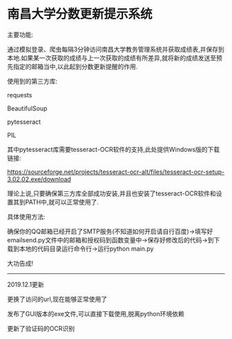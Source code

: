 #  南昌大学分数更新提示系统


主要功能:

通过模拟登录、爬虫每隔3分钟访问南昌大学教务管理系统并获取成绩表,并保存到本地.如果某一次获取的成绩与上一次获取的成绩有所差异,就将新的成绩发送至预先指定的邮箱当中,以此起到分数更新提醒的作用.

使用到的第三方库:

requests

BeautifulSoup

pytesseract

PIL

其中pytesseract库需要tesseract-OCR软件的支持,此处提供Windows版的下载链接:

https://sourceforge.net/projects/tesseract-ocr-alt/files/tesseract-ocr-setup-3.02.02.exe/download

理论上说,只要确保第三方库全部成功安装,并且也安装了tesseract-OCR软件和设置其到PATH中,就可以正常使用了.

具体使用方法:

确保你的QQ邮箱已经开启了SMTP服务(不知道如何开启请自行百度)->填写好emailsend.py文件中的邮箱和授权码到函数变量中->保存好修改后的代码->到下载到本地的代码目录运行命令行->运行python main.py

大功告成!

----
2019.12.1更新

更换了访问的url,现在能够正常使用了

发布了GUI版本的exe文件,可以直接下载使用,脱离python环境依赖

更新了验证码的OCR识别